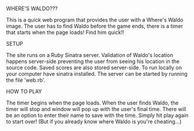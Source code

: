 WHERE'S WALDO???

This is a quick web program that provides the user with a Where's Waldo image. The user has to find Waldo before the game ends, there is a timer that starts when the page loads! Find him quick!!

SETUP

The site runs on a Ruby Sinatra server. Validation of Waldo's location happens server-side preventing the user from seeing his location in the source code. Saved scores are also stored server-side. To run locally on your computer have sinatra installed. The server can be started by running the file 'web.rb'.

HOW TO PLAY

The timer begins when the page loads. When the user finds Waldo, the timer will stop and window will pop up with the user's final time. There will be an option to enter their name to save with the time. Simply hit play again to start over! (But if you already know where Waldo is you're cheating...)